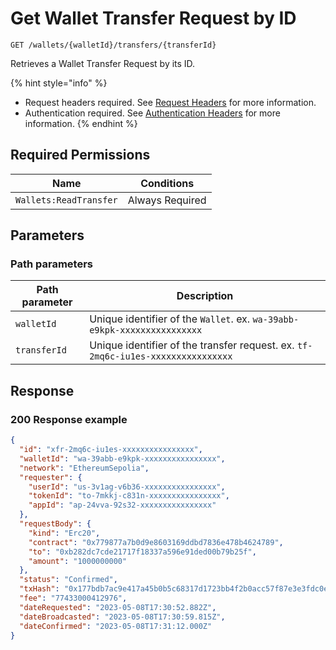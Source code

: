 # Get Wallet Transfer Request by ID

`GET /wallets/{walletId}/transfers/{transferId}`

Retrieves a Wallet Transfer Request by its ID.

{% hint style="info" %}
* Request headers required. See [Request Headers](../../getting-started/request-headers.md) for more information.
* Authentication required. See [Authentication Headers](../../getting-started/request-headers.md#authentication-headers) for more information.
{% endhint %}

## Required Permissions

| Name                   | Conditions      |
| ---------------------- | --------------- |
| `Wallets:ReadTransfer` | Always Required |

## Parameters <a href="#request-example.1" id="request-example.1"></a>

### Path parameters <a href="#path-parameters" id="path-parameters"></a>

| Path parameter | Description                                                                      |
| -------------- | -------------------------------------------------------------------------------- |
| `walletId`     | Unique identifier of the `Wallet`. ex. `wa-39abb-e9kpk-xxxxxxxxxxxxxxxx`         |
| `transferId`   | Unique identifier of the transfer request. ex. `tf-2mq6c-iu1es-xxxxxxxxxxxxxxxx` |

## Response <a href="#response" id="response"></a>

### 200 Response example <a href="#response-example" id="response-example"></a>

```json
{
  "id": "xfr-2mq6c-iu1es-xxxxxxxxxxxxxxxx",
  "walletId": "wa-39abb-e9kpk-xxxxxxxxxxxxxxxx",
  "network": "EthereumSepolia",
  "requester": {
    "userId": "us-3v1ag-v6b36-xxxxxxxxxxxxxxxx",
    "tokenId": "to-7mkkj-c831n-xxxxxxxxxxxxxxxx",
    "appId": "ap-24vva-92s32-xxxxxxxxxxxxxxxx"
  },
  "requestBody": {
    "kind": "Erc20",
    "contract": "0x779877a7b0d9e8603169ddbd7836e478b4624789",
    "to": "0xb282dc7cde21717f18337a596e91ded00b79b25f",
    "amount": "1000000000"
  },
  "status": "Confirmed",
  "txHash": "0x177bdb7ac9e417a45b0b5c68317d1723bb4f2b0acc57f87e3e3fdc0e50d32a0f",
  "fee": "77433000412976",
  "dateRequested": "2023-05-08T17:30:52.882Z",
  "dateBroadcasted": "2023-05-08T17:30:59.815Z",
  "dateConfirmed": "2023-05-08T17:31:12.000Z"
}
```
